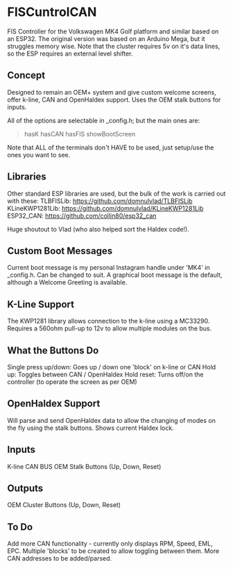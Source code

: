 
# FISCuntrolCAN
 FIS Controller for the Volkswagen MK4 Golf platform and similar based on an ESP32.  The original version was based on an Arduino Mega, but it struggles memory wise.  Note that the cluster requires 5v on it's data lines, so the ESP requires an external level shifter.

## Concept
Designed to remain an OEM+ system and give custom welcome screens, offer k-line, CAN and OpenHaldex support.  Uses the OEM stalk buttons for inputs.

All of the options are selectable in _config.h; but the main ones are:
> hasK
> hasCAN
> hasFIS
> showBootScreen

Note that ALL of the terminals don't HAVE to be used, just setup/use the ones you want to see.

 ## Libraries
 Other standard ESP libraries are used, but the bulk of the work is carried out with these:
TLBFISLib: https://github.com/domnulvlad/TLBFISLib
KLineKWP1281Lib: https://github.com/domnulvlad/KLineKWP1281Lib
ESP32_CAN: https://github.com/collin80/esp32_can

Huge shoutout to Vlad (who also helped sort the Haldex code!).

## Custom Boot Messages
Current boot message is my personal Instagram handle under 'MK4' in _config.h.  Can be changed to suit.
A graphical boot message is the default, although a Welcome Greeting is available.  

## K-Line Support
The KWP1281 library allows connection to the k-line using a MC33290.  Requires a 560ohm pull-up to 12v to allow multiple modules on the bus.  

## What the Buttons Do
Single press up/down:
	Goes up / down one 'block' on k-line or CAN
Hold up:
	Toggles between CAN / OpenHaldex
Hold reset:
	Turns off/on the controller (to operate the screen as per OEM)
	

## OpenHaldex Support
Will parse and send OpenHaldex data to allow the changing of modes on the fly using the stalk buttons.  Shows current Haldex lock.

## Inputs
K-line
CAN BUS
OEM Stalk Buttons (Up, Down, Reset)

## Outputs
OEM Cluster Buttons (Up, Down, Reset)

## To Do
Add more CAN functionality - currently only displays RPM, Speed, EML, EPC.  Multiple 'blocks' to be created to allow toggling between them.  More CAN addresses to be added/parsed.
